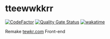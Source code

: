 # tteewwkkrr

[![CodeFactor](https://www.codefactor.io/repository/github/jhihyulin/tteewwkkrr/badge)](https://www.codefactor.io/repository/github/jhihyulin/tteewwkkrr)
[![Quality Gate Status](https://sonarcloud.io/api/project_badges/measure?project=jhihyulin_tteewwkkrr&metric=alert_status)](https://sonarcloud.io/summary/new_code?id=jhihyulin_tteewwkkrr)
[![wakatime](https://wakatime.com/badge/user/2d272511-3d9b-476f-bb65-06e47ab8dffb/project/4cb2e168-1363-4101-9a90-8c029547e47a.svg)](https://wakatime.com/badge/user/2d272511-3d9b-476f-bb65-06e47ab8dffb/project/4cb2e168-1363-4101-9a90-8c029547e47a)

Remake [tewkr.com](http://tewkr.com/) Front-end

